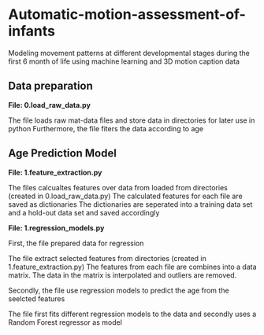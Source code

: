 # Automatic-motion-assessment-of-infants
Modeling movement patterns at different developmental stages during the first 6 month of life using machine learning and 3D motion caption data


## Data preparation

**File: 0.load_raw_data.py**

The file loads raw mat-data files and store data in directories for later use in python
Furthermore, the file fiters the data according to age

## Age Prediction Model

**File: 1.feature_extraction.py**

The files calcualtes features over data from loaded from directories (created in 0.load_raw_data.py)
The calculated features for each file are saved as dictionaries 
The dictionaries are seperated into a training data set and a hold-out data set and saved accordingly

**File: 1.regression_models.py**

First, the file prepared data for regression

The file extract selected features from directories (created in 1.feature_extraction.py)
The features from each file are combines into a data matrix. The data in the matrix is interpolated and outliers are removed.

Secondly, the file use regression models to predict the age from the seelcted features

The file first fits different regression models to the data and secondly uses a Random Forest regressor as model
